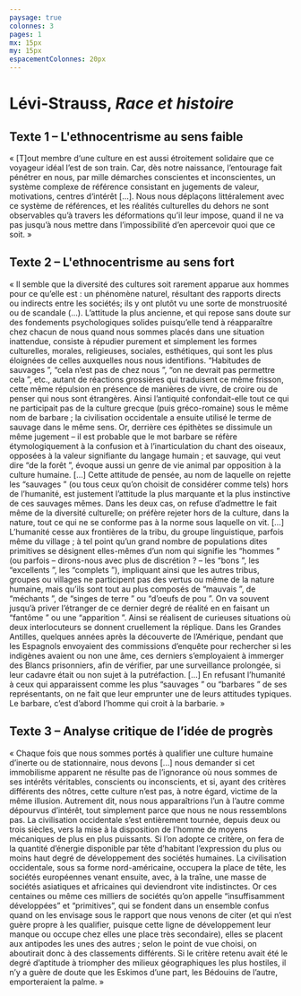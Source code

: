 ```yaml
---
paysage: true
colonnes: 3
pages: 1
mx: 15px
my: 15px
espacementColonnes: 20px
---
```


# Lévi-Strauss, _Race et histoire_

## Texte 1 – L'ethnocentrisme au sens faible

« [T]out membre d‘une culture en est aussi étroitement solidaire que ce voyageur idéal l’est de son train. Car, dès  notre  naissance, l’entourage fait  pénétrer en nous, par  mille démarches conscientes et  inconscientes, un système complexe de référence  consistant en  jugements de valeur, motivations, centres d‘intérêt […]. Nous nous déplaçons littéralement avec ce système de références, et les  réalités culturelles du dehors ne  sont observables  qu’à travers les déformations qu’il leur impose, quand il ne va pas jusqu’à nous mettre dans l’impossibilité d’en apercevoir quoi que ce soit. »

## Texte 2 – L'ethnocentrisme au sens fort

« Il semble que la diversité des cultures soit rarement apparue aux hommes pour ce qu’elle est : un phénomène naturel, résultant des rapports directs ou indirects entre les sociétés; ils y ont plutôt vu une sorte de monstruosité ou de scandale (…).
L’attitude la plus ancienne, et qui repose sans doute sur des fondements psychologiques solides puisqu’elle tend à réapparaître chez chacun de nous quand nous sommes placés dans une situation inattendue, consiste à répudier purement et simplement les formes culturelles, morales, religieuses, sociales, esthétiques, qui sont les plus éloignées de celles auxquelles nous nous identifions. “Habitudes de sauvages ”, “cela n’est pas de chez nous ”, “on ne devrait pas permettre cela ”, etc., autant de réactions grossières qui traduisent ce même frisson, cette même répulsion en présence de manières de vivre, de croire ou de penser qui nous sont étrangères. Ainsi l’antiquité confondait-elle tout ce qui ne participait pas de la culture grecque (puis gréco-romaine) sous le même nom de barbare ; la civilisation occidentale a ensuite utilisé le terme de sauvage dans le même sens. Or, derrière ces épithètes se dissimule un même jugement – il est probable que le mot barbare se réfère étymologiquement à la confusion et à l’inarticulation du chant des oiseaux, opposées à la valeur signifiante du langage humain ; et sauvage, qui veut dire “de la forêt ”, évoque aussi un genre de vie animal par opposition à la culture humaine. […]
Cette attitude de pensée, au nom de laquelle on rejette les “sauvages ” (ou tous ceux qu’on choisit de considérer comme tels) hors de l’humanité, est justement l’attitude la plus marquante et la plus instinctive de ces sauvages mêmes. Dans les deux cas, on refuse d’admettre le fait même de la diversité culturelle; on préfère rejeter hors de la culture, dans la nature, tout ce qui ne se conforme pas à la norme sous laquelle on vit. […]
L’humanité cesse aux frontières de la tribu, du groupe linguistique, parfois même du village ; à tel point qu’un grand nombre de populations dites primitives se désignent elles-mêmes d’un nom qui signifie les “hommes ” (ou parfois – dirons-nous avec plus de discrétion ? – les “bons ”, les “excellents ”, les “complets ”), impliquant ainsi que les autres tribus, groupes ou villages ne participent pas des vertus ou même de la nature humaine, mais qu’ils sont tout au plus composés de “mauvais ”, de “méchants ”, de “singes de terre ” ou “d’oeufs de pou ”. On va souvent jusqu’à priver l’étranger de ce dernier degré de réalité en en faisant un “fantôme ” ou une “apparition ”. Ainsi se réalisent de curieuses situations où deux interlocuteurs se donnent cruellement la réplique. Dans les Grandes Antilles, quelques années après la découverte de l’Amérique, pendant que les Espagnols envoyaient des commissions d’enquête pour rechercher si les indigènes avaient ou non une âme, ces derniers s’employaient à immerger des Blancs prisonniers, afin de vérifier, par une surveillance prolongée, si leur cadavre était ou non sujet à la putréfaction. […]
En refusant l’humanité à ceux qui apparaissent comme les plus “sauvages ” ou “barbares ” de ses représentants, on ne fait que leur emprunter une de leurs attitudes typiques. Le barbare, c’est d’abord l’homme qui croit à la barbarie. »
 
## Texte 3 – Analyse critique de l’idée de progrès

« Chaque fois que nous sommes portés à qualifier une culture humaine d’inerte ou de stationnaire, nous devons […] nous demander si cet immobilisme apparent ne résulte pas de l’ignorance où nous sommes de ses intérêts véritables, conscients ou inconscients, et si, ayant des critères différents des nôtres, cette culture n’est pas, à notre égard, victime de la même illusion. Autrement dit, nous nous apparaîtrions l’un à l’autre comme dépourvus d’intérêt, tout simplement parce que nous ne nous ressemblons pas.
La civilisation occidentale s’est entièrement tournée, depuis deux ou trois siècles, vers la mise à la disposition de l’homme de moyens mécaniques de plus en plus puissants. Si l’on adopte ce critère, on fera de la quantité d’énergie disponible par tête d’habitant l’expression du plus ou moins haut degré de développement des sociétés humaines. La civilisation occidentale, sous sa forme nord-américaine, occupera la place de tête, les sociétés européennes venant ensuite, avec, à la traîne, une masse de sociétés asiatiques et africaines qui deviendront vite indistinctes. Or ces centaines ou même ces milliers de sociétés qu’on appelle “insuffisamment développées” et “primitives”, qui se fondent dans un ensemble confus quand on les envisage sous le rapport que nous venons de citer (et qui n’est guère propre à les qualifier, puisque cette ligne de développement leur manque ou occupe chez elles une place très secondaire), elles se placent aux antipodes les unes des autres ; selon le point de vue choisi, on aboutirait donc à des classements différents. Si le critère retenu avait été le degré d’aptitude à triompher des milieux géographiques les plus hostiles, il n’y a guère de doute que les Eskimos d’une part, les Bédouins de l’autre, emporteraient la palme. »